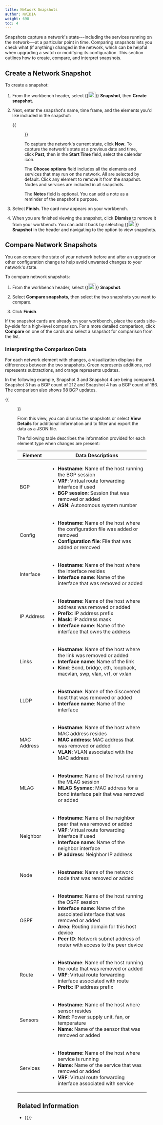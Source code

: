 ```yaml
---
title: Network Snapshots
author: NVIDIA
weight: 690
toc: 4
---
```

Snapshots capture a network's state---including the services running on the network---at a particular point in time. Comparing snapshots lets you check what (if anything) changed in the network, which can be helpful when upgrading a switch or modifying its configuration. This section outlines how to create, compare, and interpret snapshots.

## Create a Network Snapshot

To create a snapshot:

1. From the workbench header, select {{<img src="/images/netq/camera.svg" alt="snapshot" width="22.5" height="18">}} **Snapshot**, then **Create snapshot**.

2. Next, enter the snapshot's name, time frame, and the elements you'd like included in the snapshot:

    {{<figure src="/images/netq/create-a-snapshot-490.png" alt="modal prompting user to add name, time frame, and options while creating a snapshot" width="400">}}

    To capture the network's current state, click **Now**. To capture the network's state at a previous date and time, click **Past**, then in the **Start Time** field, select the calendar icon.

    The **Choose options** field includes all the elements and services that may run on the network. All are selected by default. Click any element to remove it from the snapshot. Nodes and services are included in all snapshots.

    The **Notes** field is optional. You can add a note as a reminder of the snapshot's purpose.

3. Select **Finish**. The card now appears on your workbench.

4. When you are finished viewing the snapshot, click **Dismiss** to remove it from your workbench. You can add it back by selecting {{<img src="/images/netq/camera.svg" alt="snapshot" width="22.5" height="18">}} **Snapshot** in the header and navigating to the option to view snapshots. 

## Compare Network Snapshots

You can compare the state of your network before and after an upgrade or other configuration change to help avoid unwanted changes to your network's state.

To compare network snapshots:

1. From the workbench header, select {{<img src="/images/netq/camera.svg" alt="snapshot" width="22.5" height="18">}} **Snapshot**.

2. Select **Compare snapshots**, then select the two snapshots you want to compare.

3. Click **Finish**.

If the snapshot cards are already on your workbench, place the cards side-by-side for a high-level comparison. For a more detailed comparison, click **Compare** on one of the cards and select a snapshot for comparison from the list.

### Interpreting the Comparison Data

For each network element with changes, a visualization displays the differences between the two snapshots. Green represents additions, red represents subtractions, and orange represents updates. 

In the following example, Snapshot 3 and Snapshot 4 are being compared. Snapshot 3 has a BGP count of 212 and Snapshot 4 has a BGP count of 186. The comparison also shows 98 BGP updates.

{{<figure src="/images/netq/snapshot-comparison.png" alt="comparison data displayed for two snapshots" width="700">}}

From this view, you can dismiss the snapshots or select **View Details** for additional information and to filter and export the data as a JSON file.

The following table describes the information provided for each element type when changes are present:

| Element | Data Descriptions |
| ------- | ----------------- |
| BGP | <ul><li><strong>Hostname</strong>: Name of the host running the BGP session</li><li><strong>VRF</strong>: Virtual route forwarding interface if used</li><li><strong>BGP session</strong>: Session that was removed or added</li><li><strong>ASN</strong>: Autonomous system number</li></ul> |
| Config | <ul><li><strong>Hostname</strong>: Name of the host where the configuration file was added or removed</li><li><strong>Configuration file</strong>: File that was added or removed |
| Interface | <ul><li><strong>Hostname</strong>: Name of the host where the interface resides</li><li><strong>Interface name</strong>: Name of the interface that was removed or added</li></ul> |
| IP Address | <ul><li><strong>Hostname</strong>: Name of the host where address was removed or added</li><li><strong>Prefix</strong>: IP address prefix</li><li><strong>Mask</strong>: IP address mask</li><li><strong>Interface name</strong>: Name of the interface that owns the address</li></ul> |
| Links | <ul><li><strong>Hostname</strong>: Name of the host where the link was removed or added</li><li><strong>Interface name</strong>: Name of the link</li><li><strong>Kind</strong>: Bond, bridge, eth, loopback, macvlan, swp, vlan, vrf, or vxlan</li></ul> |
| LLDP | <ul><li><strong>Hostname</strong>: Name of the discovered host that was removed or added</li><li><strong>Interface name</strong>: Name of the interface</li></ul> |
| MAC Address | <ul><li><strong>Hostname</strong>: Name of the host where MAC address resides</li><li><strong>MAC address</strong>: MAC address that was removed or added</li><li><strong>VLAN</strong>: VLAN associated with the MAC address</li></ul> |
| MLAG | <ul><li><strong>Hostname</strong>: Name of the host running the MLAG session</li><li><strong>MLAG Sysmac</strong>: MAC address for a bond interface pair that was removed or added</li></ul> |
| Neighbor | <ul><li><strong>Hostname</strong>: Name of the neighbor peer that was removed or added</li><li><strong>VRF</strong>: Virtual route forwarding interface if used</li><li><strong>Interface name</strong>: Name of the neighbor interface</li><li><strong>IP address</strong>: Neighbor IP address</li></ul> |
| Node | <ul><li><strong>Hostname</strong>: Name of the network node that was removed or added</li></ul> |
| OSPF | <ul><li><strong>Hostname</strong>: Name of the host running the OSPF session</li><li><strong>Interface name</strong>: Name of the associated interface that was removed or added</li><li><strong>Area</strong>: Routing domain for this host device</li><li><strong>Peer ID</strong>: Network subnet address of router with access to the peer device</li></ul> |
| Route | <ul><li><strong>Hostname</strong>: Name of the host running the route that was removed or added</li><li><strong>VRF</strong>: Virtual route forwarding interface associated with route</li><li><strong>Prefix</strong>: IP address prefix</li></ul> |
| Sensors | <ul><li><strong>Hostname</strong>: Name of the host where sensor resides</li><li><strong>Kind</strong>: Power supply unit, fan, or temperature</li><li><strong>Name</strong>: Name of the sensor that was removed or added</li></ul> |
| Services | <ul><li><strong>Hostname</strong>: Name of the host where service is running</li><li><strong>Name</strong>: Name of the service that was removed or added</li><li><strong>VRF</strong>: Virtual route forwarding interface associated with service</li></ul> |

## Related Information

- {{<link title="Back Up and Restore NetQ">}}